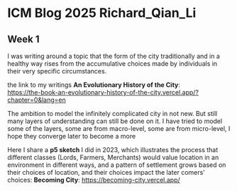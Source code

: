 # ICM Blog 2025 Richard_Qian_Li

## Week 1

I was writing around a topic that the form of the city traditionally and in a healthy way rises from the accumulative choices made by individuals in their very specific circumstances.

the link to my writings **An Evolutionary History of the City**:  
https://the-book-an-evolutionary-history-of-the-city.vercel.app/?chapter=0&lang=en


The ambition to model the infinitely complicated city in not new. But still many layers of understanding can still be done on it. I have tried to model some of the layers, some are from macro-level, some are from micro-level, I hope they converge later to become a more 

Here I share a **p5 sketch** I did in 2023, which illustrates the process that different classes (Lords, Farmers, Merchants) would value location in an environment in different ways, and a pattern of settlement grows based on their choices of location, and their choices impact the later comers' choices: 
**Becoming City**: 
https://becoming-city.vercel.app/